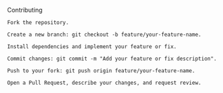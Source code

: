 Contributing

    Fork the repository.

    Create a new branch: git checkout -b feature/your-feature-name.

    Install dependencies and implement your feature or fix.

    Commit changes: git commit -m "Add your feature or fix description".

    Push to your fork: git push origin feature/your-feature-name.

    Open a Pull Request, describe your changes, and request review.